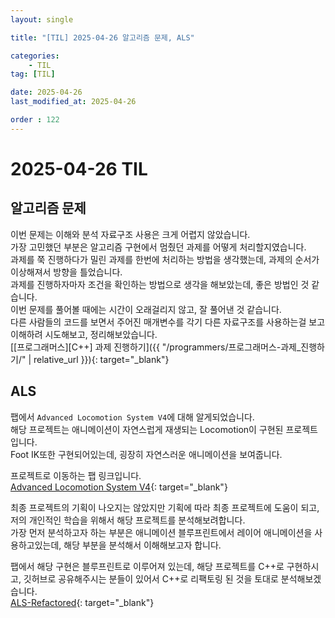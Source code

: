 ```yaml
---
layout: single

title: "[TIL] 2025-04-26 알고리즘 문제, ALS"

categories:
    - TIL
tag: [TIL]

date: 2025-04-26
last_modified_at: 2025-04-26

order : 122
---
```


# 2025-04-26 TIL

## 알고리즘 문제

이번 문제는 이해와 분석 자료구조 사용은 크게 어렵지 않았습니다.  
가장 고민했던 부분은 알고리즘 구현에서 멈췄던 과제를 어떻게 처리할지였습니다.  
과제를 쭉 진행하다가 밀린 과제를 한번에 처리하는 방법을 생각했는데, 과제의 순서가 이상해져서 방향을 틀었습니다.  
과제를 진행하자마자 조건을 확인하는 방법으로 생각을 해보았는데, 좋은 방법인 것 같습니다.  
이번 문제를 풀어볼 때에는 시간이 오래걸리지 않고, 잘 풀어낸 것 같습니다.  
다른 사람들의 코드를 보면서 주어진 매개변수를 각기 다른 자료구조를 사용하는걸 보고 이해하려 시도해보고, 정리해보았습니다.  
[[프로그래머스][C++] 과제 진행하기]({{ "/programmers/프로그래머스-과제_진행하기/" | relative_url }}){: target="_blank"}

## ALS

팹에서 `Advanced Locomotion System V4`에 대해 알게되었습니다.  
해당 프로젝트는 애니메이션이 자연스럽게 재생되는 Locomotion이 구현된 프로젝트입니다.  
Foot IK또한 구현되어있는데, 굉장히 자연스러운 애니메이션을 보여줍니다.

프로젝트로 이동하는 팹 링크입니다.  
[Advanced Locomotion System V4](https://www.fab.com/listings/ef9651a4-fb55-4866-a2d9-1b38b028f9c7){: target="_blank"}

최종 프로젝트의 기획이 나오지는 않았지만 기획에 따라 최종 프로젝트에 도움이 되고, 저의 개인적인 학습을 위해서 해당 프로젝트를 분석해보려합니다.  
가장 먼저 분석하고자 하는 부분은 애니메이션 블루프린트에서 레이어 애니메이션을 사용하고있는데, 해당 부분을 분석해서 이해해보고자 합니다.

팹에서 해당 구현은 블루프린트로 이루어져 있는데, 해당 프로젝트를 C++로 구현하시고, 깃허브로 공유해주시는 분들이 있어서 C++로 리팩토링 된 것을 토대로 분석해보겠습니다.  
[ALS-Refactored](https://github.com/Sixze/ALS-Refactored){: target="_blank"}